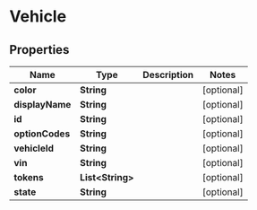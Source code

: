 
# Vehicle

## Properties
Name | Type | Description | Notes
------------ | ------------- | ------------- | -------------
**color** | **String** |  |  [optional]
**displayName** | **String** |  |  [optional]
**id** | **String** |  |  [optional]
**optionCodes** | **String** |  |  [optional]
**vehicleId** | **String** |  |  [optional]
**vin** | **String** |  |  [optional]
**tokens** | **List&lt;String&gt;** |  |  [optional]
**state** | **String** |  |  [optional]



